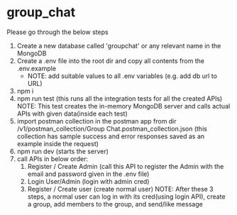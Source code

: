 # group_chat

Please go through the below steps

1. Create a new database called 'groupchat' or any relevant name in the MongoDB
2. Create a .env file into the root dir and copy all contents from the .env.example
    - NOTE: add suitable values to all .env variables (e.g. add db url to URL)
3. npm i
4. npm run test (this runs all the integration tests for all the created APIs)
    NOTE: This test creates the in-memory MongoDB server and calls actual APIs with given data(inside each test)
5. import postman collection in the postman app from dir /v1/postman_collection/Group Chat.postman_collection.json (this collection has sample success and error responses saved as an example inside the request)
6. npm run dev (starts the server)
7. call APIs in below order:
    1. Register / Create Admin (call this API to register the Admin with the email and password given in the .env file)
    2. Login User/Admin (login with admin cred)
    3. Register / Create user (create normal user)
    NOTE: After these 3 steps, a normal user can log in with its cred(using login API), create a group, add members to the group, and send/like message